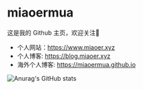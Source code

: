 # miaoermua

这是我的 Github 主页，欢迎关注👻

- 个人网站：https://www.miaoer.xyz
- 个人博客: https://blog.miaoer.xyz
- 海外个人博客: https://miaoermua.github.io

![Anurag's GitHub stats](https://github-readme-stats.vercel.app/api?username=miaoermua&show_icons=true)

